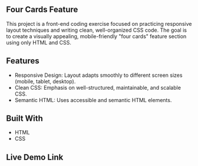 **Four Cards Feature**
-
This project is a front-end coding exercise focused on practicing responsive layout techniques and writing clean, well-organized CSS code.
The goal is to create a visually appealing, mobile-friendly "four cards" feature section using only HTML and CSS.

**Features**
-
* Responsive Design: Layout adapts smoothly to different screen sizes (mobile, tablet, desktop).
* Clean CSS: Emphasis on well-structured, maintainable, and scalable CSS.
* Semantic HTML: Uses accessible and semantic HTML elements.

**Built With**
-
* HTML
* CSS

**Live Demo Link**
-

